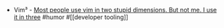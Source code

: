 - Vim³ - [Most people use vim in two stupid dimensions. But not me. I use it in three](https://github.com/oakes/vim_cubed) #humor #[[developer tooling]]